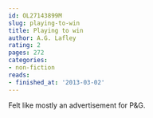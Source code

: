 ```yaml
---
id: OL27143899M
slug: playing-to-win
title: Playing to win
author: A.G. Lafley
rating: 2
pages: 272
categories:
- non-fiction
reads:
- finished_at: '2013-03-02'
---
```

Felt like mostly an advertisement for P&amp;G.
